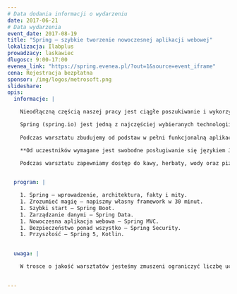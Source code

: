 ```yaml
---
# Data dodania informacji o wydarzeniu
date: 2017-06-21
# Data wydarzenia
event_date: 2017-08-19
title: "Spring – szybkie tworzenie nowoczesnej aplikacji webowej"
lokalizacja: Ilabplus
prowadzacy: laskawiec
dlugosc: 9:00-17:00
evenea_link: "https://spring.evenea.pl/?out=1&source=event_iframe"
cena: Rejestracja bezpłatna
sponsor: /img/logos/metrosoft.png
slideshare:
opis:
  informacje: |

    Nieodłączną częścią naszej pracy jest ciągłe poszukiwanie i wykorzystywanie technologii, które umożliwią nam szybsze tworzenie oprogramowania wysokiej jakości. Jako programiści, chcemy maksymalnie skupić się na logice aplikacji, a nie na żmudnym konfigurowaniu kolejnych komponentów i budowaniu bazowego szkieletu od podstaw. Ten warsztat przeznaczony jest dla ludzi, którzy chcą zacząć pracować efektywnie.  

    Spring (spring.io) jest jedną z najczęściej wybieranych technologii do tworzenia nowoczesnych aplikacji w języku Java. Swoją ogromną popularność zawdzięcza m.in. prostej konfiguracji, przejrzystości, uniwersalności oraz powiązanym projektom, które można ze sobą dowolnie łączyć. 
 
    Podczas warsztatu zbudujemy od podstaw w pełni funkcjonalną aplikację webową, korzystając z różnych projektów/modułów platformy Spring – Spring Boot, Spring MVC, Spring Data oraz Spring Security. Celem warsztatu jest również zaprezentowanie możliwości platformy Spring na bazie rzeczywistych przypadków użycia, omówienie jej wad, zalet oraz wniosków płynących z codziennej pracy.

    **Od uczestników wymagane jest swobodne posługiwanie się językiem Java.**

    Podczas warsztatu zapewniamy dostęp do kawy, herbaty, wody oraz pizzę w porze obiadowej.
 

  program: |

    1. Spring – wprowadzenie, architektura, fakty i mity.
    1. Zrozumieć magię – napiszmy własny framework w 30 minut. 
    1. Szybki start – Spring Boot. 
    1. Zarządzanie danymi – Spring Data.
    1. Nowoczesna aplikacja webowa – Spring MVC.
    1. Bezpieczeństwo ponad wszystko – Spring Security. 
    1. Przyszłość – Spring 5, Kotlin. 

   
  uwaga: |

    W trosce o jakość warsztatów jesteśmy zmuszeni ograniczyć liczbę uczestników. **Kwalifikacja odbywa się na podstawie odpowiedzi udzielonych w formularzu zgłoszeniowym oraz - w dalszym kroku - kolejności zgłoszeń.** Potwierdzenie udziału w warsztatach wraz z instrukcją przygotowania środowiska otrzymasz najpóźniej na 7 dni przed planowaną datą wydarzenia.
 

---
```

